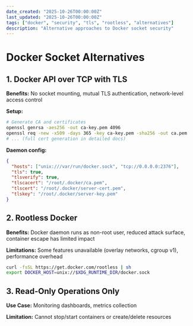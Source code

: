 ```yaml
---
date_created: "2025-10-26T00:00:00Z"
last_updated: "2025-10-26T00:00:00Z"
tags: ["docker", "security", "tls", "rootless", "alternatives"]
description: "Alternative approaches to Docker socket security"
---
```

# Docker Socket Alternatives

## 1. Docker API over TCP with TLS

**Benefits:** No socket mounting, mutual TLS authentication, network-level access control

**Setup:**

```bash
# Generate CA and certificates
openssl genrsa -aes256 -out ca-key.pem 4096
openssl req -new -x509 -days 365 -key ca-key.pem -sha256 -out ca.pem
# ... (full cert generation in detailed docs)
```

**Daemon config:**

```json
{
  "hosts": ["unix:///var/run/docker.sock", "tcp://0.0.0.0:2376"],
  "tls": true,
  "tlsverify": true,
  "tlscacert": "/root/.docker/ca.pem",
  "tlscert": "/root/.docker/server-cert.pem",
  "tlskey": "/root/.docker/server-key.pem"
}
```

## 2. Rootless Docker

**Benefits:** Docker daemon runs as non-root user, reduced attack surface, container escape has limited impact

**Limitations:** Some features unavailable (overlay networks, cgroup v1), performance overhead

```bash
curl -fsSL https://get.docker.com/rootless | sh
export DOCKER_HOST=unix://$XDG_RUNTIME_DIR/docker.sock
```

## 3. Read-Only Operations Only

**Use Case:** Monitoring dashboards, metrics collection

**Limitation:** Cannot stop/start containers or create/delete resources

